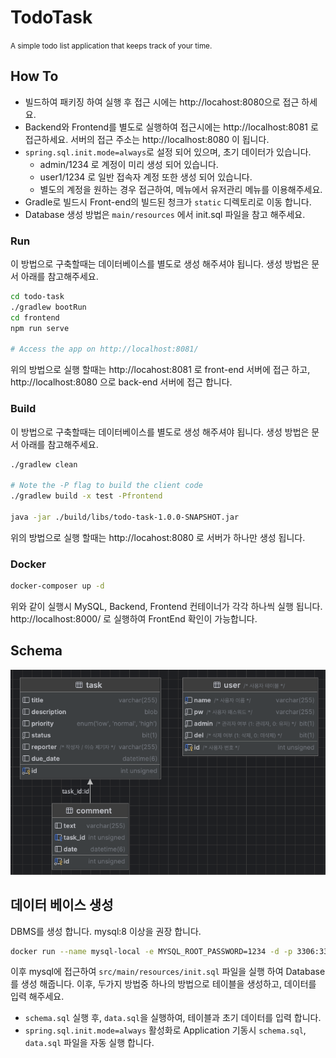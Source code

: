 # TodoTask

<small>A simple todo list application that keeps track of your time.</small>

## How To
- 빌드하여 패키징 하여 실행 후 접근 시에는 http://locahost:8080으로 접근 하세요.
- Backend와 Frontend를 별도로 실행하여 접근시에는 http://localhost:8081 로 접근하세요. 서버의 접근 주소는 http://localhost:8080 이 됩니다.
- `spring.sql.init.mode=always`로 설정 되어 있으며, 초기 데이터가 있습니다.
  - admin/1234 로 계정이 미리 생성 되어 있습니다.
  - user1/1234 로 일반 접속자 계정 또한 생성 되어 있습니다. 
  - 별도의 계정을 원하는 경우 접근하여, 메뉴에서 유저관리 메뉴를 이용해주세요.
- Gradle로 빌드시 Front-end의 빌드된 청크가 `static` 디렉토리로 이동 합니다.
- Database 생성 방법은 `main/resources` 에서 init.sql 파일을 참고 해주세요. 

### Run
이 방법으로 구축할때는 데이터베이스를 별도로 생성 해주셔야 됩니다. 생성 방법은 문서 아래를 참고해주세요.
```bash
cd todo-task
./gradlew bootRun
cd frontend
npm run serve

# Access the app on http://localhost:8081/
```
위의 방법으로 실행 할때는  http://locahost:8081 로 front-end 서버에 접근 하고, http://localhost:8080 으로 back-end 서버에 접근 합니다.

### Build
이 방법으로 구축할때는 데이터베이스를 별도로 생성 해주셔야 됩니다. 생성 방법은 문서 아래를 참고해주세요.

```bash
./gradlew clean

# Note the -P flag to build the client code
./gradlew build -x test -Pfrontend

java -jar ./build/libs/todo-task-1.0.0-SNAPSHOT.jar
```
위의 방법으로 실행 할때는  http://locahost:8080 로 서버가 하나만 생성 됩니다.

### Docker
```bash
docker-composer up -d
```
위와 같이 실행시 MySQL, Backend, Frontend 컨테이너가 각각 하나씩 실행 됩니다.
http://localhost:8000/ 로 실행하여 FrontEnd 확인이 가능합니다.


## Schema

![SQL Schema](./screenshots/schema.png)

## 데이터 베이스 생성
DBMS를 생성 합니다. mysql:8 이상을 권장 합니다.
```bash
docker run --name mysql-local -e MYSQL_ROOT_PASSWORD=1234 -d -p 3306:3306 mysql:latest
```
이후 mysql에 접근하여 `src/main/resources/init.sql` 파일을 실행 하여 Database를 생성 해줍니다.
이후, 두가지 방법중 하나의 방법으로 테이블을 생성하고, 데이터를 입력 해주세요.
* `schema.sql` 실행 후, `data.sql`을 실행하여, 테이블과 초기 데이터를 입력 합니다.
* `spring.sql.init.mode=always` 활성화로 Application 기동시 `schema.sql`, `data.sql` 파일을 자동 실행 합니다.
